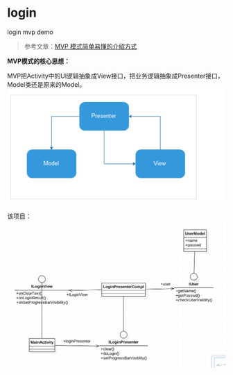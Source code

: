 # login
login mvp demo

> 参考文章：[MVP 模式简单易懂的介绍方式](http://kaedea.com/2015/10/11/android-mvp-pattern/)

**MVP模式的核心思想：**

MVP把Activity中的UI逻辑抽象成View接口，把业务逻辑抽象成Presenter接口，Model类还是原来的Model。
![MVP](./doc/mvp.png)

该项目：
![mvp_login_demo](./doc/mvp_login_demo.png)

